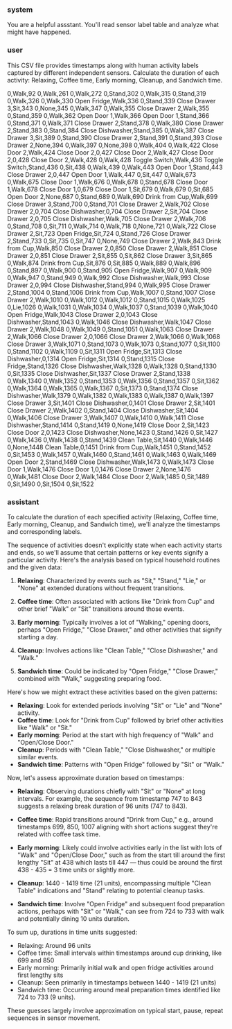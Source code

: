 ### system
You are a helpful assstant. You'll read sensor label table and analyze what might have happened.
### user

This CSV file provides timestamps along with human activity labels captured by different independent sensors.
Calculate the duration of each activity: Relaxing, Coffee time, Early morning, Cleanup, and Sandwich time.
    
0,Walk,92
0,Walk,261
0,Walk,272
0,Stand,302
0,Walk,315
0,Stand,319
0,Walk,326
0,Walk,330
Open Fridge,Walk,336
0,Stand,339
Close Drawer 3,Sit,343
0,None,345
0,Walk,347
0,Walk,355
Close Drawer 2,Walk,355
0,Stand,359
0,Walk,362
Open Door 1,Walk,366
Open Door 1,Stand,366
0,Stand,371
0,Walk,371
Close Drawer 2,Stand,378
0,Walk,380
Close Drawer 2,Stand,383
0,Stand,384
Close Dishwasher,Stand,385
0,Walk,387
Close Drawer 3,Sit,389
0,Stand,390
Close Drawer 2,Stand,391
0,Stand,393
Close Drawer 2,None,394
0,Walk,397
0,None,398
0,Walk,404
0,Walk,422
Close Door 2,Walk,424
Close Door 2,0,427
Close Door 2,Walk,427
Close Door 2,0,428
Close Door 2,Walk,428
0,Walk,428
Toggle Switch,Walk,436
Toggle Switch,Stand,436
0,Sit,438
0,Walk,439
0,Walk,443
Open Door 1,Stand,443
Close Drawer 2,0,447
Open Door 1,Walk,447
0,Sit,447
0,Walk,673
0,Walk,675
Close Door 1,Walk,676
0,Walk,678
0,Stand,678
Close Door 1,Walk,678
Close Door 1,0,679
Close Door 1,Sit,679
0,Walk,679
0,Sit,685
Open Door 2,None,687
0,Stand,689
0,Walk,690
Drink from Cup,Walk,699
Close Drawer 3,Stand,700
0,Stand,701
Close Drawer 2,Walk,702
Close Drawer 2,0,704
Close Dishwasher,0,704
Close Drawer 2,Sit,704
Close Drawer 2,0,705
Close Dishwasher,Walk,705
Close Drawer 2,Walk,706
0,Stand,708
0,Sit,711
0,Walk,714
0,Walk,718
0,None,721
0,Walk,722
Close Drawer 2,Sit,723
Open Fridge,Sit,724
0,Stand,726
Close Drawer 2,Stand,733
0,Sit,735
0,Sit,747
0,None,749
Close Drawer 2,Walk,843
Drink from Cup,Walk,850
Close Drawer 2,0,850
Close Drawer 2,Walk,851
Close Drawer 2,0,851
Close Drawer 2,Sit,855
0,Sit,862
Close Drawer 3,Sit,865
0,Walk,874
Drink from Cup,Sit,876
0,Sit,885
0,Walk,889
0,Walk,896
0,Stand,897
0,Walk,900
0,Stand,905
Open Fridge,Walk,907
0,Walk,909
0,Walk,947
0,Stand,949
0,Walk,992
Close Dishwasher,Walk,993
Close Drawer 2,0,994
Close Dishwasher,Stand,994
0,Walk,995
Close Drawer 2,Stand,1004
0,Stand,1006
Drink from Cup,Walk,1007
0,Stand,1007
Close Drawer 2,Walk,1010
0,Walk,1012
0,Walk,1012
0,Stand,1015
0,Walk,1025
0,Lie,1026
0,Walk,1031
0,Walk,1034
0,Walk,1037
0,Stand,1039
0,Walk,1040
Open Fridge,Walk,1043
Close Drawer 2,0,1043
Close Dishwasher,Stand,1043
0,Walk,1046
Close Dishwasher,Walk,1047
Close Drawer 2,Walk,1048
0,Walk,1049
0,Stand,1051
0,Walk,1063
Close Drawer 2,Walk,1066
Close Drawer 2,0,1066
Close Drawer 2,Walk,1066
0,Walk,1068
Close Drawer 3,Walk,1071
0,Stand,1073
0,Walk,1073
0,Stand,1077
0,Sit,1100
0,Stand,1102
0,Walk,1109
0,Sit,1311
Open Fridge,Sit,1313
Close Dishwasher,0,1314
Open Fridge,Sit,1314
0,Stand,1315
Close Fridge,Stand,1326
Close Dishwasher,Walk,1328
0,Walk,1328
0,Stand,1330
0,Sit,1335
Close Dishwasher,Sit,1337
Close Drawer 2,Stand,1338
0,Walk,1340
0,Walk,1352
0,Stand,1353
0,Walk,1356
0,Stand,1357
0,Sit,1362
0,Walk,1364
0,Walk,1365
0,Walk,1367
0,Sit,1373
0,Stand,1374
Close Dishwasher,Walk,1379
0,Walk,1382
0,Walk,1383
0,Walk,1387
0,Walk,1397
Close Drawer 3,Sit,1401
Close Dishwasher,0,1401
Close Drawer 2,Sit,1401
Close Drawer 2,Walk,1402
0,Stand,1404
Close Dishwasher,Sit,1404
0,Walk,1406
Close Drawer 3,Walk,1407
0,Walk,1410
0,Walk,1411
Close Dishwasher,Stand,1414
0,Stand,1419
0,None,1419
Close Door 2,Sit,1423
Close Door 2,0,1423
Close Dishwasher,None,1423
0,Stand,1426
0,Sit,1427
0,Walk,1436
0,Walk,1438
0,Stand,1439
Clean Table,Sit,1440
0,Walk,1446
0,None,1448
Clean Table,0,1451
Drink from Cup,Walk,1451
0,Stand,1452
0,Sit,1453
0,Walk,1457
0,Walk,1460
0,Stand,1461
0,Walk,1463
0,Walk,1469
Open Door 2,Stand,1469
Close Dishwasher,Walk,1473
0,Walk,1473
Close Door 1,Walk,1476
Close Door 1,0,1476
Close Drawer 2,None,1476
0,Walk,1481
Close Door 2,Walk,1484
Close Door 2,Walk,1485
0,Sit,1489
0,Sit,1490
0,Sit,1504
0,Sit,1522

### assistant
To calculate the duration of each specified activity (Relaxing, Coffee time, Early morning, Cleanup, and Sandwich time), we'll analyze the timestamps and corresponding labels.

The sequence of activities doesn't explicitly state when each activity starts and ends, so we'll assume that certain patterns or key events signify a particular activity. Here's the analysis based on typical household routines and the given data:

1. **Relaxing**: Characterized by events such as "Sit," "Stand," "Lie," or "None" at extended durations without frequent transitions. 

2. **Coffee time**: Often associated with actions like "Drink from Cup" and other brief "Walk" or "Sit" transitions around those events.

3. **Early morning**: Typically involves a lot of "Walking," opening doors, perhaps "Open Fridge," "Close Drawer," and other activities that signify starting a day.

4. **Cleanup**: Involves actions like "Clean Table," "Close Dishwasher," and "Walk."

5. **Sandwich time**: Could be indicated by "Open Fridge," "Close Drawer," combined with "Walk," suggesting preparing food.

Here's how we might extract these activities based on the given patterns:

- **Relaxing**: Look for extended periods involving "Sit" or "Lie" and "None" activity.
- **Coffee time**: Look for "Drink from Cup" followed by brief other activities like "Walk" or "Sit."
- **Early morning**: Period at the start with high frequency of "Walk" and "Open/Close Door."
- **Cleanup**: Periods with "Clean Table," "Close Dishwasher," or multiple similar events.
- **Sandwich time**: Patterns with "Open Fridge" followed by "Sit" or "Walk."

Now, let's assess approximate duration based on timestamps:

- **Relaxing**: Observing durations chiefly with "Sit" or "None" at long intervals. For example, the sequence from timestamp 747 to 843 suggests a relaxing break duration of 96 units (747 to 843).

- **Coffee time**: Rapid transitions around "Drink from Cup," e.g., around timestamps 699, 850, 1007 aligning with short actions suggest they're related with coffee task time.

- **Early morning**: Likely could involve activities early in the list with lots of "Walk" and "Open/Close Door," such as from the start till around the first lengthy "Sit" at 438 which lasts till 447 — thus could be around the first 438 - 435 = 3 time units or slightly more.

- **Cleanup**: 1440 - 1419 time (21 units), encompassing multiple "Clean Table" indications and "Stand" relating to potential cleanup tasks.

- **Sandwich time**: Involve "Open Fridge" and subsequent food preparation actions, perhaps with "Sit" or "Walk," can see from 724 to 733 with walk and potentially dining 10 units duration.

To sum up, durations in time units suggested:
- Relaxing: Around 96 units
- Coffee time: Small intervals within timestamps around cup drinking, like 699 and 850
- Early morning: Primarily initial walk and open fridge activities around first lengthy sits
- Cleanup: Seen primarily in timestamps between 1440 - 1419 (21 units)
- Sandwich time: Occurring around meal preparation times identified like 724 to 733 (9 units). 

These guesses largely involve approximation on typical start, pause, repeat sequences in sensor movement.
